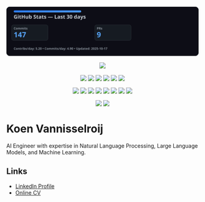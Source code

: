 <!-- top badges removed for a cleaner look -->

<p align="center">
  <img src="https://raw.githubusercontent.com/Koen-Vannisselroij/Koen-Vannisselroij/main/badges/last-30d-stats.svg?v=3" />
  <!-- above card is generated daily by GitHub Actions from the last 30 days -->
</p>
<p align="center">
  <img src="https://streak-stats.demolab.com?user=Koen-Vannisselroij&theme=dark&hide_border=true" />
</p>

<!-- tech stack (flashy) -->
<p align="center">
  <!-- Core ML -->
  <img src="https://img.shields.io/badge/Python-3776AB?logo=python&logoColor=white&style=for-the-badge" />
  <img src="https://img.shields.io/badge/PyTorch-EE4C2C?logo=pytorch&logoColor=white&style=for-the-badge" />
  <img src="https://img.shields.io/badge/scikit--learn-F7931E?logo=scikitlearn&logoColor=white&style=for-the-badge" />
  <img src="https://img.shields.io/badge/NumPy-4DABCF?logo=numpy&logoColor=white&style=for-the-badge" />
  <img src="https://img.shields.io/badge/pandas-150458?logo=pandas&logoColor=white&style=for-the-badge" />
  <img src="https://img.shields.io/badge/Hugging%20Face-FFD21E?logo=huggingface&logoColor=black&style=for-the-badge" />
</p>

<p align="center">
  <!-- Backend & MLOps -->
  <img src="https://img.shields.io/badge/FastAPI-009688?logo=fastapi&logoColor=white&style=for-the-badge" />
  <img src="https://img.shields.io/badge/Docker-2496ED?logo=docker&logoColor=white&style=for-the-badge" />
  <img src="https://img.shields.io/badge/MLflow-0194E2?logo=mlflow&logoColor=white&style=for-the-badge" />
  <img src="https://img.shields.io/badge/LangChain-000000?logo=chainlink&logoColor=white&style=for-the-badge" />
  <img src="https://img.shields.io/badge/Airflow-017CEE?logo=apacheairflow&logoColor=white&style=for-the-badge" />
  <img src="https://img.shields.io/badge/AWS-232F3E?logo=amazonaws&logoColor=white&style=for-the-badge" />
  <img src="https://img.shields.io/badge/Google%20Cloud-4285F4?logo=googlecloud&logoColor=white&style=for-the-badge" />
  <img src="https://img.shields.io/badge/PostgreSQL-4169E1?logo=postgresql&logoColor=white&style=for-the-badge" />
</p>

<p align="center">
  <!-- Frontend & misc -->
  <img src="https://img.shields.io/badge/TypeScript-3178C6?logo=typescript&logoColor=white&style=for-the-badge" />
  <img src="https://img.shields.io/badge/Swift-FA7343?logo=swift&logoColor=white&style=for-the-badge" />
</p>

# Koen Vannisselroij

AI Engineer with expertise in Natural Language Processing, Large Language Models, and Machine Learning.

## Links
- [LinkedIn Profile](https://linkedin.com/in/koenvannisselroij)
- [Online CV](https://koen-vannisselroij.github.io/Koen-Vannisselroij/)
